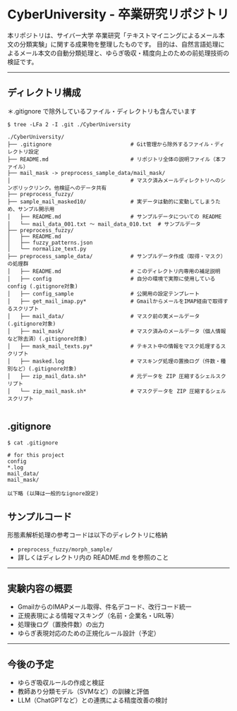 # CyberUniversity - 卒業研究リポジトリ

本リポジトリは、サイバー大学 卒業研究「テキストマイニングによるメール本文の分類実験」に関する成果物を整理したものです。
目的は、自然言語処理によるメール本文の自動分類処理と、ゆらぎ吸収・精度向上のための前処理技術の検証です。

---

## ディレクトリ構成

＊.gitignore で除外しているファイル・ディレクトリも含んでいます

```
$ tree -LFa 2 -I .git ./CyberUniversity

./CyberUniversity/
├── .gitignore                         # Git管理から除外するファイル・ディレクトリ設定
├── README.md                          # リポジトリ全体の説明ファイル（本ファイル）
├── mail_mask -> preprocess_sample_data/mail_mask/
│                                      # マスク済みメールディレクトリへのシンボリックリンク。他検証へのデータ共有
├── preprocess_fuzzy/                  
├── sample_mail_masked10/              # 実データは動的に変動してしまうため、サンプル開示用
│   ├── README.md                      # サンプルデータについての README
│   └── mail_data_001.txt 〜 mail_data_010.txt  # サンプルデータ
├── preprocess_fuzzy/
│   ├── README.md
│   ├── fuzzy_patterns.json
│   └── normalize_text.py
├── preprocess_sample_data/            # サンプルデータ作成（取得・マスク）の処理群
│   ├── README.md                      # このディレクトリ内専用の補足説明
│   ├── config                         # 自分の環境で実際に使用している config (.gitignore対象)
│   ├── config_sample                  # 公開用の設定テンプレート
│   ├── get_mail_imap.py*              # GmailからメールをIMAP経由で取得するスクリプト
│   ├── mail_data/                     # マスク前の実メールデータ (.gitignore対象)
│   ├── mail_mask/                     # マスク済みのメールデータ（個人情報など除去済）(.gitignore対象)
│   ├── mask_mail_texts.py*            # テキスト中の情報をマスク処理するスクリプト
│   ├── masked.log                     # マスキング処理の置換ログ（件数・種別など）(.gitignore対象)
│   ├── zip_mail_data.sh*              # 元データを ZIP 圧縮するシェルスクリプト
│   └── zip_mail_mask.sh*              # マスクデータを ZIP 圧縮するシェルスクリプト


```

## .gitignore 

```
$ cat .gitignore 

# for this project
config
*.log
mail_data/
mail_mask/

以下略 (以降は一般的なignore設定)
```

## サンプルコード
形態素解析処理の参考コードは以下のディレクトリに格納
- `preprocess_fuzzy/morph_sample/`
- 詳しくはディレクトリ内の README.md を参照のこと 


---

## 実験内容の概要

- GmailからのIMAPメール取得、件名デコード、改行コード統一
- 正規表現による情報マスキング（名前・企業名・URL等）
- 処理後ログ（置換件数）の出力
- ゆらぎ表現対応のための正規化ルール設計（予定）

---

## 今後の予定

- ゆらぎ吸収ルールの作成と検証
- 教師あり分類モデル（SVMなど）の訓練と評価
- LLM（ChatGPTなど）との連携による精度改善の検討
